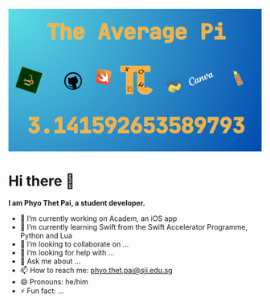 ![Banner](https://github.com/PhyoTP/PhyoTP/blob/main/New%20Channel%20Banner.png)
# Hi there 👋
**I am Phyo Thet Pai, a student developer.**

- 🔭 I’m currently working on Academ, an iOS app
- 🌱 I’m currently learning Swift from the Swift Accelerator Programme, Python and Lua
- 👯 I’m looking to collaborate on ...
- 🤔 I’m looking for help with ... 
- 💬 Ask me about ...
- 📫 How to reach me: phyo.thet.pai@sji.edu.sg
- 😄 Pronouns: he/him
- ⚡ Fun fact: ...

